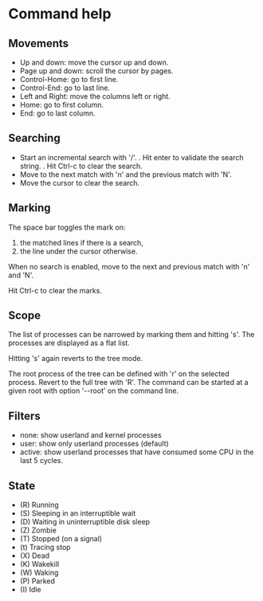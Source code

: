 # Command help

## Movements

- Up and down: move the cursor up and down.
- Page up and down: scroll the cursor by pages.
- Control-Home: go to first line.
- Control-End: go to last line.
- Left and Right: move the columns left or right.
- Home: go to first column.
- End: go to last column.

## Searching

- Start an incremental search with '/'.
  . Hit enter to validate the search string.
  . Hit Ctrl-c to clear the search.
- Move to the next match with 'n' and the previous match with 'N'.
- Move the cursor to clear the search.

## Marking

The space bar toggles the mark on:
1. the matched lines if there is a search,
2. the line under the cursor otherwise.

When no search is enabled, move to the next and previous match with 'n' and 'N'.

Hit Ctrl-c to clear the marks.

## Scope

The list of processes can be narrowed by marking them and hitting 's'. The processes
are displayed as a flat list.

Hitting 's' again reverts to the tree mode.

The root process of the tree can be defined with 'r' on the selected process. Revert
to the full tree with 'R'. The command can be started at a given root with option
'--root' on the command line.

## Filters

- none: show userland and kernel processes
- user: show only userland processes (default)
- active: show userland processes that have consumed some CPU in the last 5 cycles.

## State

- (R) Running
- (S) Sleeping in an interruptible wait
- (D) Waiting in uninterruptible disk sleep
- (Z) Zombie
- (T) Stopped (on a signal)
- (t) Tracing stop
- (X) Dead
- (K) Wakekill
- (W) Waking
- (P) Parked
- (I) Idle
